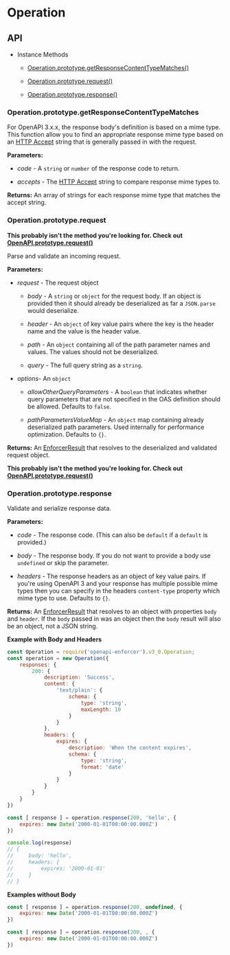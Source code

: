 # Operation

## API

- Instance Methods

    - [Operation.prototype.getResponseContentTypeMatches()](#operationprototypegetresponsecontenttypematches)

    - [Operation.prototype.request()](#operationprototyperequest)

    - [Operation.prototype.response()](#operationprototyperesponse)

### Operation.prototype.getResponseContentTypeMatches

For OpenAPI 3.x.x, the response body's definition is based on a mime type. This function allow you to find an appropriate response mime type based on an [HTTP Accept](https://developer.mozilla.org/en-US/docs/Web/HTTP/Headers/Accept) string that is generally passed in with the request.

**Parameters:**

- *code* - A `string` or `number` of the response code to return.

- *accepts* - The [HTTP Accept](https://developer.mozilla.org/en-US/docs/Web/HTTP/Headers/Accept) string to compare response mime types to.

**Returns:** An array of strings for each response mime type that matches the accept string.

### Operation.prototype.request

**This probably isn't the method you're looking for. Check out [OpenAPI.prototype.request()](./openapi.md#openapiprototyperequest)**

Parse and validate an incoming request.

**Parameters:**

- *request* - The request object

  - *body* - A `string` or `object` for the request body. If an object is provided then it should already be deserialized as far a `JSON.parse` would deserialize.

  - *header* - An `object` of key value pairs where the key is the header name and the value is the header value.

  - *path* - An `object` containing all of the path parameter names and values. The values should not be deserialized.

  - *query* - The full query string as a `string`.

- *options*- An `object`

  - *allowOtherQueryParameters* - A `boolean` that indicates whether query parameters that are not specified in the OAS definition should be allowed. Defaults to `false`.

  - *pathParametersValueMap* - An `object` map containing already deserialized path parameters. Used internally for performance optimization. Defaults to `{}`.

**Returns:** An [EnforcerResult](../enforcer-result.md) that resolves to the deserialized and validated request object.

**This probably isn't the method you're looking for. Check out [OpenAPI.prototype.request()](./openapi.md#openapiprototyperequest)**

### Operation.prototype.response

Validate and serialize response data.

**Parameters:**

- *code* - The response code. (This can also be `default` if a `default` is provided.)

- *body* - The response body. If you do not want to provide a body use `undefined` or skip the parameter.

- *headers* - The response headers as an object of key value pairs. If you're using OpenAPI 3 and your response has multiple possible mime types then you can specify in the headers `content-type` property which mime type to use. Defaults to `{}`.

**Returns:** An [EnforcerResult](../enforcer-result.md) that resolves to an object with properties `body` and `header`. If the `body` passed in was an object then the `body` result will also be an object, not a JSON string.

**Example with Body and Headers**

```js
const Operation = require('openapi-enforcer').v3_0.Operation;
const operation = new Operation({
    responses: {
        200: {
            description: 'Success',
            content: {
                'text/plain': {
                    schema: {
                        type: 'string',
                        maxLength: 10
                    }
                }
            },
            headers: {
                expires: {
                    description: 'When the content expires',
                    schema: {
                        type: 'string',
                        format: 'date'
                    }
                }
            }
        }
    }
})

const [ response ] = operation.response(200, 'hello', {
    expires: new Date('2000-01-01T00:00:00.000Z')
})

console.log(response)
// {
//     body: 'hello',
//     headers: {
//         expires: '2000-01-01'
//     }
// }
```

**Examples without Body**

```js
const [ response ] = operation.response(200, undefined, {
    expires: new Date('2000-01-01T00:00:00.000Z')
})
```

```js
const [ response ] = operation.response(200, , {
    expires: new Date('2000-01-01T00:00:00.000Z')
})
```